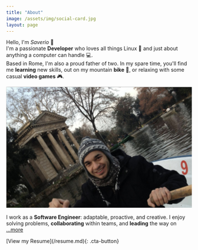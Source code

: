 ```yaml
---
title: "About"
image: /assets/img/social-card.jpg
layout: page
---
```

Hello, I'm _Saverio_ 👋  
I'm a passionate **Developer** who loves all things Linux 🐧 and just about anything a computer can handle 💻.  
Based in Rome, I'm also a proud father of two. In my spare time, you'll find me **learning** new skills, out on my mountain **bike** 🚴, or relaxing with some casual **video games** 🎮.

![Saverio Ferrara](/assets/img/social-card.jpg)

I work as a **Software Engineer**: adaptable, proactive, and creative. I enjoy solving problems, **collaborating** within teams, and **leading** the way on [...more](/resume.md)


<link rel="stylesheet" href="/assets/css/cta-button.css">
[View my Resume](/resume.md){: .cta-button}